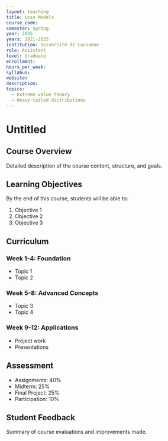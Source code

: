 ```yaml
---
layout: teaching
title: Loss Models
course_code: 
semester: Spring
year: 2025
years: 2021-2025
institution: Université de Lausanne
role: Assistant
level: Graduate
enrollment: 
hours_per_week: 
syllabus: 
website: 
description: 
topics:
  - Extreme value theory
  - Heavy-tailed distributions
---
```


# Untitled

## Course Overview

Detailed description of the course content, structure, and goals.

## Learning Objectives

By the end of this course, students will be able to:

1. Objective 1
2. Objective 2
3. Objective 3

## Curriculum

### Week 1-4: Foundation
- Topic 1
- Topic 2

### Week 5-8: Advanced Concepts
- Topic 3
- Topic 4

### Week 9-12: Applications
- Project work
- Presentations

## Assessment

- Assignments: 40%
- Midterm: 25%
- Final Project: 25%
- Participation: 10%

## Student Feedback

Summary of course evaluations and improvements made.